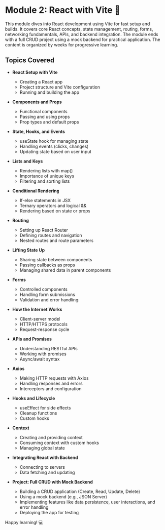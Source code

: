 # Module 2: React with Vite 🚀

This module dives into React development using Vite for fast setup and builds. It covers core React concepts, state management, routing, forms, networking fundamentals, APIs, and backend integration. The module ends with a full CRUD project using a mock backend for practical application. The content is organized by weeks for progressive learning.

## Topics Covered

- **React Setup with Vite**

  - Creating a React app
  - Project structure and Vite configuration
  - Running and building the app

- **Components and Props**

  - Functional components
  - Passing and using props
  - Prop types and default props

- **State, Hooks, and Events**

  - useState hook for managing state
  - Handling events (clicks, changes)
  - Updating state based on user input

- **Lists and Keys**

  - Rendering lists with map()
  - Importance of unique keys
  - Filtering and sorting lists

- **Conditional Rendering**

  - If-else statements in JSX
  - Ternary operators and logical &&
  - Rendering based on state or props

- **Routing**

  - Setting up React Router
  - Defining routes and navigation
  - Nested routes and route parameters

- **Lifting State Up**

  - Sharing state between components
  - Passing callbacks as props
  - Managing shared data in parent components

- **Forms**

  - Controlled components
  - Handling form submissions
  - Validation and error handling

- **How the Internet Works**

  - Client-server model
  - HTTP/HTTPS protocols
  - Request-response cycle

- **APIs and Promises**

  - Understanding RESTful APIs
  - Working with promises
  - Async/await syntax

- **Axios**

  - Making HTTP requests with Axios
  - Handling responses and errors
  - Interceptors and configuration

- **Hooks and Lifecycle**

  - useEffect for side effects
  - Cleanup functions
  - Custom hooks

- **Context**

  - Creating and providing context
  - Consuming context with custom hooks
  - Managing global state

- **Integrating React with Backend**

  - Connecting to servers
  - Data fetching and updating

- **Project: Full CRUD with Mock Backend**

  - Building a CRUD application (Create, Read, Update, Delete)
  - Using a mock backend (e.g., JSON Server)
  - Implementing features like data persistence, user interactions, and error handling
  - Deploying the app for testing

Happy learning! 💻
